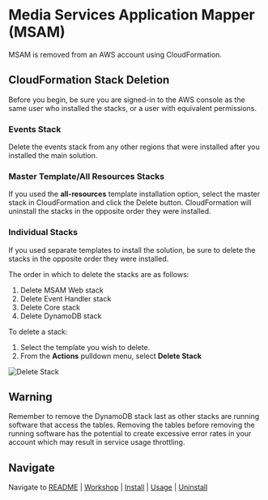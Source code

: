 # Media Services Application Mapper (MSAM)

MSAM is removed from an AWS account using CloudFormation.

## CloudFormation Stack Deletion

Before you begin, be sure you are signed-in to the AWS console as the same user who installed the stacks, or a user with equivalent permissions.

### Events Stack

Delete the events stack from any other regions that were installed after you installed the main solution.

### Master Template/All Resources Stacks

If you used the **all-resources** template installation option, select the master stack in CloudFormation and click the Delete button. CloudFormation will uninstall the stacks in the opposite order they were installed.

### Individual Stacks

If you used separate templates to install the solution, be sure to delete the stacks in the opposite order they were installed.

The order in which to delete the stacks are as follows:

1. Delete MSAM Web stack 
1. Delete Event Handler stack
1. Delete Core stack
1. Delete DynamoDB stack

To delete a stack:

1. Select the template you wish to delete.
2. From the **Actions** pulldown menu, select **Delete Stack**
 
![Delete Stack](images/cfn-delete-stack.jpeg)

## Warning

Remember to remove the DynamoDB stack last as other stacks are running software that access the tables. Removing the tables before removing the running software has the potential to create excessive error rates in your account which may result in service usage throttling.

## Navigate

Navigate to [README](README.md) | [Workshop](WORKSHOP.md) | [Install](INSTALL.md) | [Usage](USAGE.md) | [Uninstall](UNINSTALL.md)

